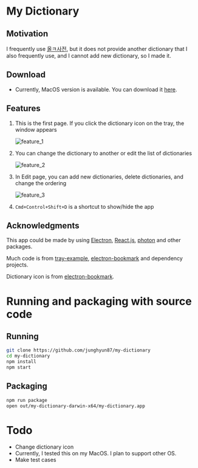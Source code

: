 # My Dictionary

## Motivation

I frequently use [올ㅋ사전](http://allkdic.xoul.kr/), but it does not provide another dictionary that I also frequently use, and I cannot add new dictionary, so I made it.

## Download
* Currently, MacOS version is available. You can download it [here](https://github.com/junghyun87/my-dictionary/releases/download/v0.2/my-dictionary.zip).

## Features

1.  This is the first page. If you click the dictionary icon on the tray, the window appears

    ![feature_1](https://user-images.githubusercontent.com/4505216/43362397-0b270aae-9324-11e8-8077-76367fa78d26.png)

2.  You can change the dictionary to another or edit the list of dictionaries

    ![feature_2](https://user-images.githubusercontent.com/4505216/43362398-0fae9088-9324-11e8-9596-1cb549557564.png)

3.  In Edit page, you can add new dictionaries, delete dictionaries, and change the ordering

    ![feature_3](https://user-images.githubusercontent.com/4505216/43362400-12624b9e-9324-11e8-9aa9-505b25996d6c.png)

4.  `Cmd+Control+Shift+D` is a shortcut to show/hide the app

## Acknowledgments

This app could be made by using [Electron](https://electronjs.org/), [React.js](https://reactjs.org/), [photon](http://photonkit.com) and other packages.

Much code is from [tray-example](https://github.com/kevinsawicki/tray-example), [electron-bookmark](https://github.com/2woongjae/electron-bookmark) and dependency projects.

Dictionary icon is from [electron-bookmark](https://github.com/2woongjae/electron-bookmark).

# Running and packaging with source code

## Running

```sh
git clone https://github.com/junghyun87/my-dictionary
cd my-dictionary
npm install
npm start
```

## Packaging

```sh
npm run package
open out/my-dictionary-darwin-x64/my-dictionary.app
```

# Todo

- Change dictionary icon
- Currently, I tested this on my MacOS. I plan to support other OS.
- Make test cases
